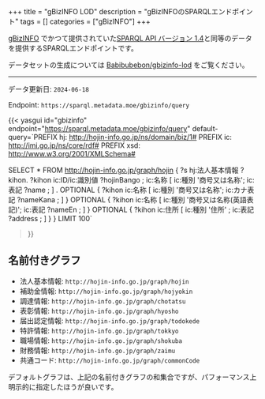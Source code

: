 +++
title = "gBizINFO LOD"
description = "gBizINFOのSPARQLエンドポイント"
tags = []
categories = ["gBizINFO"]
+++

[gBizINFO](https://info.gbiz.go.jp/) でかつて提供されていた[SPARQL API バージョン 1.4](https://web.archive.org/web/2/https://info.gbiz.go.jp/api/document/API.pdf)と同等のデータを提供するSPARQLエンドポイントです。

データセットの生成については [Babibubebon/gbizinfo-lod](https://github.com/Babibubebon/gbizinfo-lod) をご覧ください。

-----

データ更新日: <date>`2024-06-18`</date>

Endpoint: `https://sparql.metadata.moe/gbizinfo/query`

{{< yasgui id="gbizinfo" endpoint="https://sparql.metadata.moe/gbizinfo/query" 
    default-query=`PREFIX hj: <http://hojin-info.go.jp/ns/domain/biz/1#>
PREFIX ic: <http://imi.go.jp/ns/core/rdf#>
PREFIX xsd: <http://www.w3.org/2001/XMLSchema#>

SELECT *
FROM <http://hojin-info.go.jp/graph/hojin>
{ 
    ?s hj:法人基本情報 ?kihon. 
    ?kihon ic:ID/ic:識別値 ?hojinBango ;
           ic:名称 [ 
      		  ic:種別 '商号又は名称';
        	  ic:表記 ?name ;
           ]
    .
    OPTIONAL {
    	?kihon ic:名称 [ 
      	  	   ic:種別 '商号又は名称';
        	   ic:カナ表記 ?nameKana ;
           ]
    }
    OPTIONAL {
    	?kihon ic:名称 [ 
      	  	   ic:種別 '商号又は名称(英語表記)';
        	   ic:表記 ?nameEn ;
           ]
    }
    OPTIONAL {
    	?kihon ic:住所 [
     		ic:種別 '住所' ; 
     		ic:表記 ?address ;
        ]
    }
}
LIMIT 100`
>}}

## 名前付きグラフ

- 法人基本情報: `http://hojin-info.go.jp/graph/hojin`
- 補助金情報: `http://hojin-info.go.jp/graph/hojyokin`
- 調達情報: `http://hojin-info.go.jp/graph/chotatsu`
- 表彰情報: `http://hojin-info.go.jp/graph/hyosho`
- 届出認定情報: `http://hojin-info.go.jp/graph/todokede`
- 特許情報: `http://hojin-info.go.jp/graph/tokkyo`
- 職場情報: `http://hojin-info.go.jp/graph/shokuba`
- 財務情報: `http://hojin-info.go.jp/graph/zaimu`
- 共通コード: `http://hojin-info.go.jp/graph/commonCode`

デフォルトグラフは、上記の名前付きグラフの和集合ですが、パフォーマンス上明示的に指定したほうが良いです。
